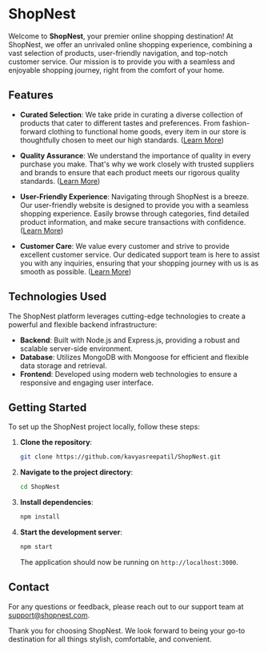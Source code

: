 # ShopNest

Welcome to **ShopNest**, your premier online shopping destination! At ShopNest, we offer an unrivaled online shopping experience, combining a vast selection of products, user-friendly navigation, and top-notch customer service. Our mission is to provide you with a seamless and enjoyable shopping journey, right from the comfort of your home.

## Features

- **Curated Selection**: We take pride in curating a diverse collection of products that cater to different tastes and preferences. From fashion-forward clothing to functional home goods, every item in our store is thoughtfully chosen to meet our high standards. ([Learn More](https://sites.google.com/view/shop-nest5/home/about?utm_source=chatgpt.com))

- **Quality Assurance**: We understand the importance of quality in every purchase you make. That's why we work closely with trusted suppliers and brands to ensure that each product meets our rigorous quality standards. ([Learn More](https://sites.google.com/view/shop-nest5/home/about?utm_source=chatgpt.com))

- **User-Friendly Experience**: Navigating through ShopNest is a breeze. Our user-friendly website is designed to provide you with a seamless shopping experience. Easily browse through categories, find detailed product information, and make secure transactions with confidence. ([Learn More](https://sites.google.com/view/shop-nest5/home/about?utm_source=chatgpt.com))

- **Customer Care**: We value every customer and strive to provide excellent customer service. Our dedicated support team is here to assist you with any inquiries, ensuring that your shopping journey with us is as smooth as possible. ([Learn More](https://sites.google.com/view/shop-nest5/home/about?utm_source=chatgpt.com))

## Technologies Used

The ShopNest platform leverages cutting-edge technologies to create a powerful and flexible backend infrastructure:

- **Backend**: Built with Node.js and Express.js, providing a robust and scalable server-side environment.
- **Database**: Utilizes MongoDB with Mongoose for efficient and flexible data storage and retrieval.
- **Frontend**: Developed using modern web technologies to ensure a responsive and engaging user interface.

## Getting Started

To set up the ShopNest project locally, follow these steps:

1. **Clone the repository**:

   ```bash
   git clone https://github.com/kavyasreepatil/ShopNest.git
   ```

2. **Navigate to the project directory**:

   ```bash
   cd ShopNest
   ```

3. **Install dependencies**:

   ```bash
   npm install
   ```

4. **Start the development server**:

   ```bash
   npm start
   ```

   The application should now be running on `http://localhost:3000`.

## Contact

For any questions or feedback, please reach out to our support team at support@shopnest.com.

Thank you for choosing ShopNest. We look forward to being your go-to destination for all things stylish, comfortable, and convenient.
